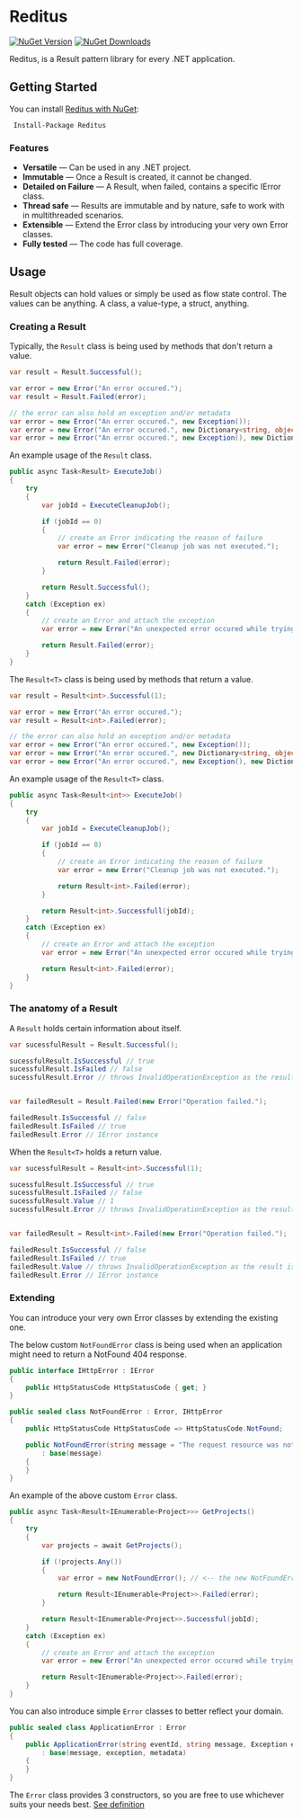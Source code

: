 # Reditus

[![NuGet Version](https://img.shields.io/nuget/v/Reditus)](https://www.nuget.org/packages/Reditus)
[![NuGet Downloads](https://img.shields.io/nuget/dt/Reditus)](https://www.nuget.org/packages/Reditus)

Reditus, is a Result pattern library for every .NET application.

## Getting Started

You can install [Reditus with NuGet](https://www.nuget.org/packages/Reditus):

```text
 Install-Package Reditus
```

### Features

- **Versatile** — Can be used in any .NET project.
- **Immutable** — Once a Result is created, it cannot be changed.
- **Detailed on Failure** — A Result, when failed, contains a specific IError class.
- **Thread safe** — Results are immutable and by nature, safe to work with in multithreaded scenarios.
- **Extensible** — Extend the Error class by introducing your very own Error classes.
- **Fully tested** — The code has full coverage.

## Usage

Result objects can hold values or simply be used as flow state control. The values can be anything. A class, a
value-type, a struct, anything.

### Creating a Result

Typically, the `Result` class is being used by methods that don't return a value.

```csharp
var result = Result.Successful();

var error = new Error("An error occured.");
var result = Result.Failed(error);

// the error can also hold an exception and/or metadata
var error = new Error("An error occured.", new Exception());
var error = new Error("An error occured.", new Dictionary<string, object> { { "EventId", "4576" } });
var error = new Error("An error occured.", new Exception(), new Dictionary<string, object> { { "EventId", "4576" } });
```

An example usage of the `Result` class.

```csharp
public async Task<Result> ExecuteJob()
{
    try
    {
        var jobId = ExecuteCleanupJob();

        if (jobId == 0)
        {
            // create an Error indicating the reason of failure
            var error = new Error("Cleanup job was not executed.");

            return Result.Failed(error);
        }

        return Result.Successful();
    }
    catch (Exception ex)
    {
        // create an Error and attach the exception
        var error = new Error("An unexpected error occured while trying execute Cleanup job.", ex);

        return Result.Failed(error);
    }
}
```

The `Result<T>` class is being used by methods that return a value.

```csharp
var result = Result<int>.Successful(1);

var error = new Error("An error occured.");
var result = Result<int>.Failed(error);

// the error can also hold an exception and/or metadata
var error = new Error("An error occured.", new Exception());
var error = new Error("An error occured.", new Dictionary<string, object> { { "EventId", "4576" } });
var error = new Error("An error occured.", new Exception(), new Dictionary<string, object> { { "EventId", "4576" } });
```

An example usage of the `Result<T>` class.

```csharp
public async Task<Result<int>> ExecuteJob()
{
    try
    {
        var jobId = ExecuteCleanupJob();

        if (jobId == 0)
        {
            // create an Error indicating the reason of failure
            var error = new Error("Cleanup job was not executed.");

            return Result<int>.Failed(error);
        }

        return Result<int>.Successfull(jobId);
    }
    catch (Exception ex)
    {
        // create an Error and attach the exception
        var error = new Error("An unexpected error occured while trying execute Cleanup job.", ex);

        return Result<int>.Failed(error);
    }
}
```

### The anatomy of a Result

A `Result` holds certain information about itself.

```csharp
var sucessfulResult = Result.Successful();

sucessfulResult.IsSuccessful // true
sucessfulResult.IsFailed // false
sucessfulResult.Error // throws InvalidOperationException as the result is not in a failed state


var failedResult = Result.Failed(new Error("Operation failed.");

failedResult.IsSuccessful // false
failedResult.IsFailed // true
failedResult.Error // IError instance
```

When the `Result<T>` holds a return value.

```csharp
var sucessfulResult = Result<int>.Successful(1);

sucessfulResult.IsSuccessful // true
sucessfulResult.IsFailed // false
sucessfulResult.Value // 1
sucessfulResult.Error // throws InvalidOperationException as the result is not in a fail state


var failedResult = Result<int>.Failed(new Error("Operation failed.");

failedResult.IsSuccessful // false
failedResult.IsFailed // true
failedResult.Value // throws InvalidOperationException as the result is not in a success state
failedResult.Error // IError instance
```

### Extending

You can introduce your very own Error classes by extending the existing one.

The below custom `NotFoundError` class is being used when an application might need to return a NotFound 404 response.

```csharp
public interface IHttpError : IError
{
    public HttpStatusCode HttpStatusCode { get; }
}

public sealed class NotFoundError : Error, IHttpError
{
    public HttpStatusCode HttpStatusCode => HttpStatusCode.NotFound;

    public NotFoundError(string message = "The request resource was not found.")
        : base(message)
    {
    }
}
```

An example of the above custom `Error` class.

```csharp
public async Task<Result<IEnumerable<Project>>> GetProjects()
{
    try
    {
        var projects = await GetProjects();

        if (!projects.Any())
        {
            var error = new NotFoundError(); // <-- the new NotFoundError Error class

            return Result<IEnumerable<Project>>.Failed(error);
        }

        return Result<IEnumerable<Project>>.Successful(jobId);
    }
    catch (Exception ex)
    {
        // create an Error and attach the exception
        var error = new Error("An unexpected error occured while trying execute Cleanup job.", ex);

        return Result<IEnumerable<Project>>.Failed(error);
    }
}
```

You can also introduce simple `Error` classes to better reflect your domain.

```csharp
public sealed class ApplicationError : Error
{
    public ApplicationError(string eventId, string message, Exception exception, Dictionary<string, object> metadata)
        : base(message, exception, metadata)
    {
    }
}
```

The `Error` class provides 3 constructors, so you are free to use whichever suits your needs
best. [See definition](src/Reditus.Definitions/Error.cs)
